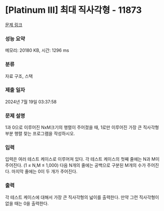 # [Platinum III] 최대 직사각형 - 11873 

[문제 링크](https://www.acmicpc.net/problem/11873) 

### 성능 요약

메모리: 20180 KB, 시간: 1296 ms

### 분류

자료 구조, 스택

### 제출 일자

2024년 7월 19일 03:37:58

### 문제 설명

<p>1과 0으로 이루어진 NxM크기의 행렬이 주어졌을 때, 1로만 이루어진 가장 큰 직사각형 부분 행렬 찾는 프로그램을 작성하시오. </p>

### 입력 

 <p>입력은 여러 테스트 케이스로 이루어져 있다. 각 테스트 케이스의 첫째 줄에는 N과 M이 주어진다. (1 ≤ N,M ≤ 1,000) 다음 N개의 줄에는 공백으로 구분된 M개의 수가 주어진다. 마지막 줄에는 0이 두 개가 주어진다.</p>

### 출력 

 <p>각 테스트 케이스에 대해서 가장 큰 직사각형의 넓이를 출력한다. 만약 그런 직사각형이 없을 때는 0을 출력한다.</p>

